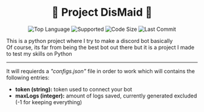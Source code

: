 <h1 align='center'>
	🎀 <b>Project DisMaid</b> 🎀<br>
	<i style='font-size:120%;'></i>
</h1>

<p align='center'>
	<img alt="Top Language" src="https://img.shields.io/static/v1?label=Language&message=Python&color=important&style=plastic"/>
	<img alt="Supported" src="https://img.shields.io/static/v1?label=Supported+OS&message=Windows&color=yellow&style=plastic"/>
	<img alt="Code Size" src="https://img.shields.io/github/languages/code-size/BlankRose/libft?label=Code+Size&color=informational&style=plastic"/>
	<img alt="Last Commit" src="https://img.shields.io/github/last-commit/BlankRose/libft?label=Last+Commit&color=critical&style=plastic"/>
</p>

<p>
  This is a python project where I try to make a discord bot basically<br>
  Of course, its far from being the best bot out there but it is a project I made to test my skills on Python
</p>

-----

It will requierds a *"configs.json"* file in order to work which will contains the following entries:

- **token (string):** token used to connect your bot
- **maxLogs (integer):** amount of logs saved, currently generated excluded (-1 for keeping everything)
